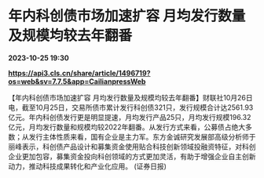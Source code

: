 # 年内科创债市场加速扩容 月均发行数量及规模均较去年翻番

**2023-10-25 19:30**

**https://api3.cls.cn/share/article/1496719?os=web&sv=7.7.5&app=CailianpressWeb**

【年内科创债市场加速扩容 月均发行数量及规模均较去年翻番】财联社10月26日电，截至10月25日，交易所债市累计发行科创债321只，发行规模合计达2561.93亿元。年内科创债发行更是明显提速，月均发行产品25只，月均发行规模196.32亿元，月均发行数量和规模均较2022年翻番。从发行方式来看，公募债占绝大多数；从发行主体性质来看，国有企业是主力军。东方金诚研究发展部高级分析师于丽峰表示，科创债产品设计和募集资金使用贴合科技创新领域投融资特征，对科创企业更加包容，募集资金投向科创领域的方式更加灵活，有助于增强企业自主创新动力，推动科技成果转化和产业化应用。 (证券日报)